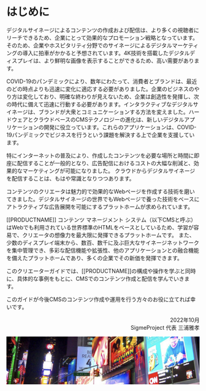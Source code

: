 <!--toc=welcom-->

# はじめに

デジタルサイネージによるコンテンツの作成および配信は、より多くの視聴者にリーチできるため、企業にとって効果的なプロモーション戦略となっています。そのため、企業やホスピタリティ分野でのサイネージによるデジタルマーケティングの導入に拍車がかかると予想されています。4K技術を搭載したデジタルディスプレイは、より鮮明な画像を表示することができるため、高い需要があります。

COVID-19のパンデミックにより、数年にわたって、消費者とブランドは、最近のどの時点よりも迅速に変化に適応する必要がありました。企業のビジネスのやり方は変化しており、明確な終わりが見えないため、企業は創造性を発揮し、次の時代に備えて迅速に行動する必要があります。インタラクティブなデジタルサイネージは、ブランドが大衆とコミュニケーションする方法を変えました。ハードウェアとクラウドベースのCMSテクノロジーの進化は、新しいデジタルアプリケーションの開発に役立っています。これらのアプリケーションは、COVID-19パンデミックでビジネスを行うという課題を解決する上で企業を支援しています。

特にインターネットの普及により、作成したコンテンツを必要な場所と時間に即座に配信することが一般的となり、広告配信におけるコストの大幅な削減と、効果的なマーケティングが可能になりました。
クラウドからデジタルサイネージを配信することは、もはや常識となりつつあります。

コンテンツのクリエータは魅力的で効果的なWebページを作成する技術を磨いてきました。デジタルサイネージの世界でもWebページで養った技術をベースにアトラクティブな広告展開を可能にするプラットホームが求められています。

[[PRODUCTNAME]] コンテンツ マネージメント システム（以下CMSと呼ぶ）はWebでも利用されている世界標準のHTMLをベースとしているため、学習が容易で、クリエータの想像力を最大限に発揮できるプラットホームです。
また、少数のディスプレイ端末から、数百、数千に及ぶ巨大なサイネージネットワークを集中管理でき、多彩な配信機能や拡張性、他のアプリケーションとの融合機能を備えたプラットホームであり、多くの企業でその新価を発揮できます。

このクリエーターガイドでは、[[PRODUCTNAME]]の構成や操作を学ぶと同時に、具体的な事例をもとに、CMSでのコンテンツ作成と配信を学んでいきます。

このガイドが今後CMSのコンテンツ作成や運用を行う方々のお役に立てれば幸いです。



<div style="text-align: right;">
2022年10月<br />
SigmeProject  代表 三浦雅孝
</div>



![Digital Signage](img/CloudSignage.png)
